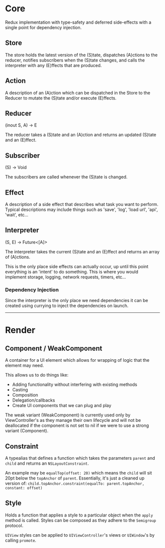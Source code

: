 # Core

Redux implementation with type-safety and deferred side-effects with a single point for dependency injection.

## Store

The store holds the latest version of the (S)tate, dispatches (A)ctions to the reducer, notifies subscribers when the (S)tate changes, and calls the interpreter with any (E)ffects that are produced.

## Action

A description of an (A)ction which can be dispatched in the Store to the Reducer to mutate the (S)tate and/or execute (E)ffects.

## Reducer
(inout S, A) -> E

The reducer takes a (S)tate and an (A)ction and returns an updated (S)tate and an (E)ffect.

## Subscriber
(S) -> Void

The subscribers are called whenever the (S)tate is changed.

## Effect

A description of a side effect that describes what task you want to perform. Typical descriptions may include things such as 'save', 'log', 'load url', 'api', 'wait', etc...

## Interpreter
(S, E) -> Future<[A]>

The interpreter takes the current (S)tate and an (E)ffect and returns an array of (A)ctions.

This is the only place side effects can actually occur, up until this point everything is an 'intent' to do something. This is where you would implement storage, logging, network requests, timers, etc...

### Dependency Injection

Since the interpreter is the only place we need dependencies it can be created using currying to inject the dependencies on launch.

---

# Render

## Component / WeakComponent

A container for a UI element which allows for wrapping of logic that the element may need.

This allows us to do things like:
* Adding functionality without interfering with existing methods
* Casting
* Composition
* Delegation/callbacks
* Create UI components that we can plug and play

The weak variant (WeakComponent) is currently used only by ViewController's as they manage their own lifecycle and will not be deallocated if the component is not set to nil if we were to use a strong variant (Component).

## Constraint

A typealias that defines a function which takes the parameters `parent` and `child` and returns an `NSLayoutConstraint`.

An example may be `equalTop(offset: 20)` which means the `child` will sit 20pt below the `topAnchor` of `parent`. Essentially, it's just a cleaned up version of:
`child.topAnchor.constraint(equalTo: parent.topAnchor, constant: offset)`

## Style

Holds a function that applies a style to a particular object when the `apply` method is called. Styles can be composed as they adhere to the `Semigroup` protocol.

`UIView` styles can be applied to `UIViewController`'s views or `UIWindow`'s by calling `promote`.

